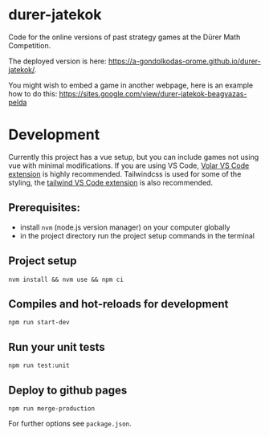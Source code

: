 # durer-jatekok

Code for the online versions of past strategy games at the Dürer Math Competition.

The deployed version is here: https://a-gondolkodas-orome.github.io/durer-jatekok/.

You might wish to embed a game in another webpage, here is an example how to do this: https://sites.google.com/view/durer-jatekok-beagyazas-pelda

# Development

Currently this project has a vue setup, but you can include games not using vue with minimal modifications.
If you are using VS Code, [Volar VS Code extension](https://marketplace.visualstudio.com/items?itemName=johnsoncodehk.volar) is highly recommended.
Tailwindcss is used for some of the styling, the [tailwind VS Code extension](https://marketplace.visualstudio.com/items?itemName=bradlc.vscode-tailwindcss) is also recommended.

## Prerequisites:

- install `nvm` (node.js version manager) on your computer globally
- in the project directory run the project setup commands in the terminal

## Project setup
```
nvm install && nvm use && npm ci
```

## Compiles and hot-reloads for development
```
npm run start-dev
```

## Run your unit tests
```
npm run test:unit
```

## Deploy to github pages

`npm run merge-production`

For further options see `package.json`.
